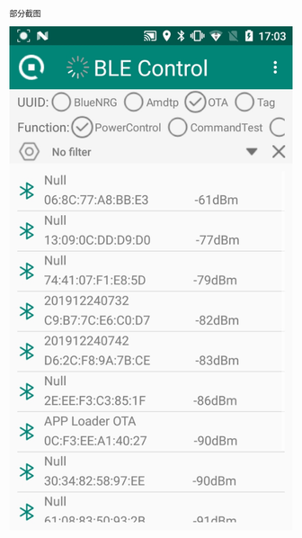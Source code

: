 部分截图

![设备列表](https://github.com/QQ652276536/NeedBackupFile/blob/master/AndroidStudio/image/DeviceList.jpg)
